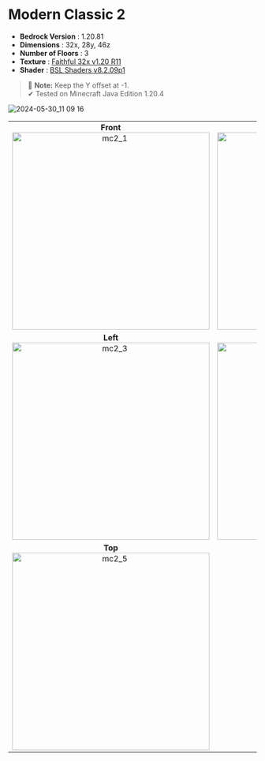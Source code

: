 # Modern Classic 2

- **Bedrock Version** : 1.20.81
- **Dimensions** : 32x, 28y, 46z
- **Number of Floors** : 3
- **Texture** : [Faithful 32x v1.20 R11](https://faithfulpack.net/)
- **Shader** : [BSL Shaders v8.2.09p1](https://bitslablab.com/bslshaders/)

> :memo: **Note:** Keep the Y offset at -1. <br>
> ✔ Tested on Minecraft Java Edition 1.20.4

![2024-05-30_11 09 16](https://github.com/zafiramdhani/minecraft-houses/assets/96897164/d92e503e-36b8-42a0-aa57-d5309955d005)

|||
|:----:|:----:|
|  **Front** <br> <img src="https://github.com/zafiramdhani/minecraft-houses/assets/96897164/9ee669dc-b930-4de8-acdd-8520b3e919ee" width=400 alt="mc2_1">  |  **Right** <br> <img src="https://github.com/zafiramdhani/minecraft-houses/assets/96897164/93f233aa-b623-4677-939d-0a4fe93c7655" width=400 alt="mc2_2">  |
|  **Left** <br> <img src="https://github.com/zafiramdhani/minecraft-houses/assets/96897164/2cfdc13a-e8e2-45c7-bf44-1e0967ce3e4d" width=400 alt="mc2_3">  |  **Back** <br> <img src="https://github.com/zafiramdhani/minecraft-houses/assets/96897164/56e853b5-4bc1-4097-b9e9-01aeefc9aaa7" width=400 alt="mc2_4">  |
|  **Top** <br> <img src="" width=400 alt="mc2_5">  |  |
